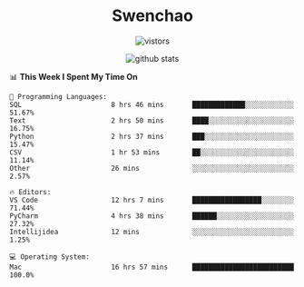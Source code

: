<h1 align="center">Swenchao</h3>

<p align="center">
  <img src="https://visitor-badge.glitch.me/badge?page_id=Swenchao" alt="vistors" />
</p>

<p align="center">
  <img src="https://github-readme-stats.vercel.app/api?username=Swenchao&count_private=true&show_icons=true&theme=vue-dark&hide_title=true" alt="github stats" />
</p>

<!--START_SECTION:waka-->
📊 **This Week I Spent My Time On** 

```text
💬 Programming Languages: 
SQL                      8 hrs 46 mins       █████████████░░░░░░░░░░░░   51.67% 
Text                     2 hrs 50 mins       ████░░░░░░░░░░░░░░░░░░░░░   16.75% 
Python                   2 hrs 37 mins       ███░░░░░░░░░░░░░░░░░░░░░░   15.47% 
CSV                      1 hr 53 mins        ██░░░░░░░░░░░░░░░░░░░░░░░   11.14% 
Other                    26 mins             ░░░░░░░░░░░░░░░░░░░░░░░░░   2.57%

🔥 Editors: 
VS Code                  12 hrs 7 mins       █████████████████░░░░░░░░   71.44% 
PyCharm                  4 hrs 38 mins       ██████░░░░░░░░░░░░░░░░░░░   27.32% 
Intellijidea             12 mins             ░░░░░░░░░░░░░░░░░░░░░░░░░   1.25%

💻 Operating System: 
Mac                      16 hrs 57 mins      █████████████████████████   100.0%

```


<!--END_SECTION:waka-->
